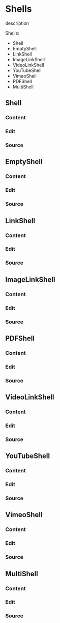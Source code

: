 # Shells

description

Shells:
* Shell
* EmptyShell
* LinkShell
 * ImageLinkShell
 * VideoLinkShell
  * YouTubeShell
  * VimeoShell
 * PDFShell
* MultiShell


## Shell

### Content

### Edit

### Source

## EmptyShell

### Content

### Edit

### Source

## LinkShell

### Content

### Edit

### Source

## ImageLinkShell

### Content

### Edit

### Source

## PDFShell

### Content

### Edit

### Source

## VideoLinkShell

### Content

### Edit

### Source

## YouTubeShell

### Content

### Edit

### Source

## VimeoShell

### Content

### Edit

### Source

## MultiShell

### Content

### Edit

### Source
